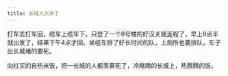 ```yaml
---
title: 长城人太多了
---
```

打车去打车回，缆车上缆车下，只登了一个8号楼的好汉关就返程了，早上8点半就出发了，结果下午4点才回。坐缆车排了好长时间的队，上厕所也要排队，车子出长城堵的要死。

向红买的自热米饭，把一长城的人都羡慕死了，冷飕飕的长城上，热腾腾的饭。
